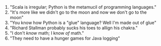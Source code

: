 1. "Scala is irregular; Python is the metamucil of programming languages."
2. "It's more like we didn't go to the moon and now we don't go to the moon"
3. "You know how Python is a "glue" language? Well I'm made out of glue"
4. "Richard Stallman probably sucks his toes to allign his chakra."
5. "I don't _know_ math; I know _of_ math."
6. "They need to have a hunger games for Java logging"